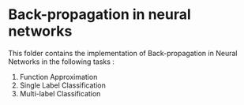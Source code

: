 # Back-propagation in neural networks
This folder contains the implementation of Back-propagation in Neural Networks in the following tasks :
1) Function Approximation
2) Single Label Classification
3) Multi-label Classification
